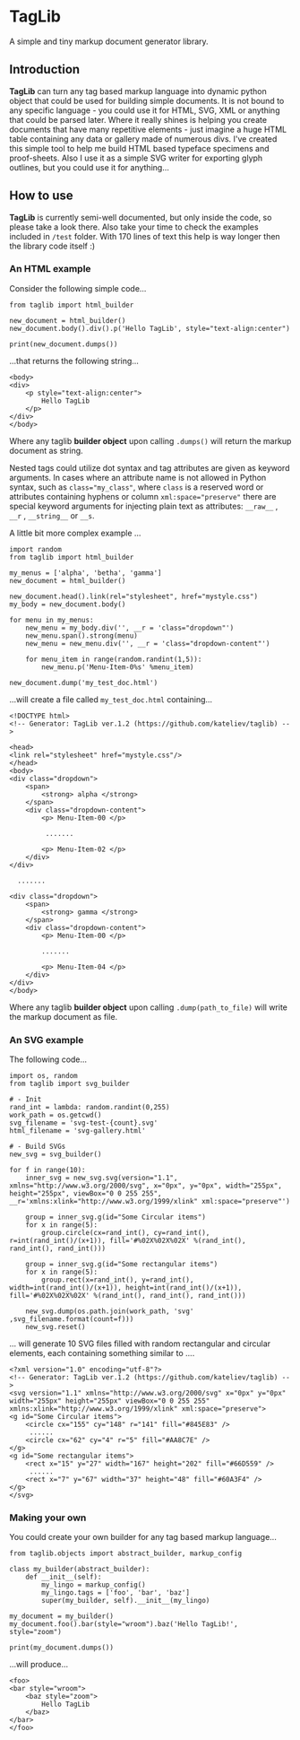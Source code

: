 # TagLib
A simple and tiny markup document generator library.

## Introduction
**TagLib** can turn any tag based markup language into dynamic python object that could be used for building simple documents. It is not bound to any specific language - you could use it for HTML, SVG, XML or anything that could be parsed later. Where it really shines is helping you create documents that have many repetitive elements - just imagine a huge HTML table containing any data or gallery made of numerous divs. I've created this simple tool to help me build HTML based typeface specimens and proof-sheets. Also I use it as a simple SVG writer for exporting glyph outlines, but you could use it for anything...

## How to use
**TagLib** is currently semi-well documented, but only inside the code, so please take a look there. Also take your time to check the examples included in `/test` folder. With 170 lines of text this help is way longer then the library code itself :)

### An HTML example
Consider the following simple code...
```
from taglib import html_builder

new_document = html_builder()
new_document.body().div().p('Hello TagLib', style="text-align:center")

print(new_document.dumps())
```
...that returns the following string...
```
<body>
<div>    
    <p style="text-align:center">
        Hello TagLib
    </p>
</div>
</body>
```
Where any taglib **builder object** upon calling `.dumps()` will return the markup document as string. 

Nested tags could utilize dot syntax and tag attributes are given as keyword arguments. In cases where an attribute name is not allowed in Python syntax, such as `class="my_class"`, where `class` is a reserved word or attributes containing hyphens or column `xml:space="preserve"` there are special keyword arguments for injecting plain text as attributes: `__raw__` , `__r` , `__string__` or `__s`.

A little bit more complex example ...
```
import random
from taglib import html_builder

my_menus = ['alpha', 'betha', 'gamma']
new_document = html_builder()

new_document.head().link(rel="stylesheet", href="mystyle.css")
my_body = new_document.body()

for menu in my_menus:
    new_menu = my_body.div('', __r = 'class="dropdown"')
    new_menu.span().strong(menu)
    new_menu = new_menu.div('', __r = 'class="dropdown-content"')
    
    for menu_item in range(random.randint(1,5)):
        new_menu.p('Menu-Item-0%s' %menu_item)

new_document.dump('my_test_doc.html')
```
...will create a file called `my_test_doc.html` containing...

```
<!DOCTYPE html>
<!-- Generator: TagLib ver.1.2 (https://github.com/kateliev/taglib) -->

<head>
<link rel="stylesheet" href="mystyle.css"/>
</head>
<body>
<div class="dropdown">    
    <span>        
        <strong> alpha </strong>
    </span>
    <div class="dropdown-content">        
        <p> Menu-Item-00 </p>
        
         .......
        
        <p> Menu-Item-02 </p>
    </div>
</div>

  .......

<div class="dropdown">    
    <span>        
        <strong> gamma </strong>
    </span>
    <div class="dropdown-content">        
        <p> Menu-Item-00 </p>

        .......

        <p> Menu-Item-04 </p>
    </div>
</div>
</body>
```
Where any taglib **builder object** upon calling `.dump(path_to_file)` will write the markup document as file.

### An SVG example 
The following code...

```
import os, random
from taglib import svg_builder

# - Init
rand_int = lambda: random.randint(0,255)
work_path = os.getcwd()
svg_filename = 'svg-test-{count}.svg'
html_filename = 'svg-gallery.html'

# - Build SVGs
new_svg = svg_builder()

for f in range(10):
    inner_svg = new_svg.svg(version="1.1", xmlns="http://www.w3.org/2000/svg", x="0px", y="0px", width="255px", height="255px", viewBox="0 0 255 255", __r='xmlns:xlink="http://www.w3.org/1999/xlink" xml:space="preserve"')

    group = inner_svg.g(id="Some Circular items")
    for x in range(5):
        group.circle(cx=rand_int(), cy=rand_int(), r=int(rand_int()/(x+1)), fill='#%02X%02X%02X' %(rand_int(), rand_int(), rand_int()))

    group = inner_svg.g(id="Some rectangular items")
    for x in range(5):
        group.rect(x=rand_int(), y=rand_int(), width=int(rand_int()/(x+1)), height=int(rand_int()/(x+1)), fill='#%02X%02X%02X' %(rand_int(), rand_int(), rand_int()))

    new_svg.dump(os.path.join(work_path, 'svg' ,svg_filename.format(count=f)))
    new_svg.reset()
```
... will generate 10 SVG files filled with random rectangular and circular elements, each containing something similar to ....
```
<?xml version="1.0" encoding="utf-8"?>
<!-- Generator: TagLib ver.1.2 (https://github.com/kateliev/taglib) -->
<svg version="1.1" xmlns="http://www.w3.org/2000/svg" x="0px" y="0px" width="255px" height="255px" viewBox="0 0 255 255" xmlns:xlink="http://www.w3.org/1999/xlink" xml:space="preserve">
<g id="Some Circular items">
    <circle cx="155" cy="148" r="141" fill="#845E83" />
     ......
    <circle cx="62" cy="4" r="5" fill="#AA8C7E" />
</g>
<g id="Some rectangular items">
    <rect x="15" y="27" width="167" height="202" fill="#66D559" />
     ......
    <rect x="7" y="67" width="37" height="48" fill="#60A3F4" />
</g>
</svg>
```

### Making your own
You could create your own builder for any tag based markup language...
```
from taglib.objects import abstract_builder, markup_config

class my_builder(abstract_builder):
    def __init__(self):
        my_lingo = markup_config()
        my_lingo.tags = ['foo', 'bar', 'baz']
        super(my_builder, self).__init__(my_lingo)

my_document = my_builder()
my_document.foo().bar(style="wroom").baz('Hello TagLib!', style="zoom")

print(my_document.dumps())
```
...will produce...
```
<foo>
<bar style="wroom">    
    <baz style="zoom">
        Hello TagLib
    </baz>
</bar>
</foo>
```

